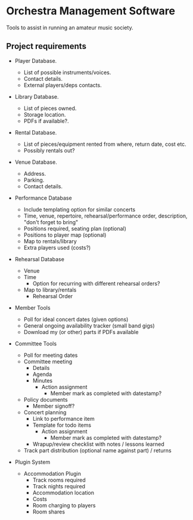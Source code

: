 # Orchestra Management Software

Tools to assist in running an amateur music society.

## Project requirements

* Player Database.
    * List of possible instruments/voices.
    * Contact details.
    * External players/deps contacts.

* Library Database.
    * List of pieces owned.
    * Storage location.
    * PDFs if available?.

* Rental Database.
    * List of pieces/equipment rented from where, return date, cost etc.
    * Possibly rentals out?

* Venue Database.
    * Address.
    * Parking.
    * Contact details.

* Performance Database
    * Include templating option for similar concerts
    * Time, venue, repertoire, rehearsal/performance order, description, "don't forget to bring"
    * Positions required, seating plan (optional)
    * Positions to player map (optional)
    * Map to rentals/library
    * Extra players used (costs?)

* Rehearsal Database
    * Venue
    * Time
        * Option for recurring with different rehearsal orders?
    * Map to library/rentals
        * Rehearsal Order






* Member Tools
    * Poll for ideal concert dates (given options)
    * General ongoing availability tracker (small band gigs)
    * Download my (or other) parts if PDFs available

* Committee Tools
    * Poll for meeting dates
    * Committee meeting
        * Details
        * Agenda
        * Minutes
            * Action assignment
                * Member mark as completed with datestamp?
    * Policy documents
        * Member signoff?
    * Concert planning
        * Link to performance item
        * Template for todo items
            * Action assignment
                * Member mark as completed with datestamp?
        * Wrapup/review checklist with notes / lessons learned
    * Track part distribution (optional name against part) / returns

* Plugin System
    * Accommodation Plugin
        * Track rooms required
        * Track nights required
        * Accommodation location
        * Costs
        * Room charging to players
        * Room shares
        